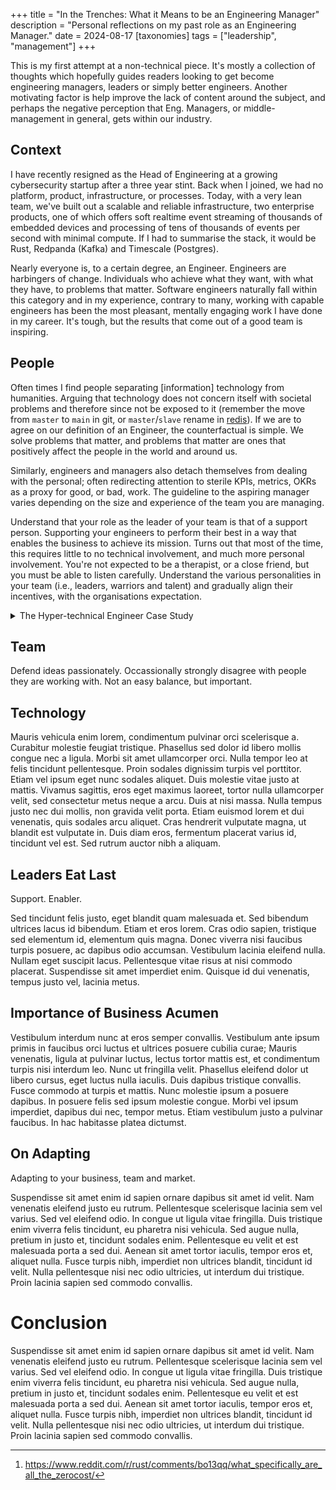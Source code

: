 +++
title = "In the Trenches: What it Means to be an Engineering Manager"
description = "Personal reflections on my past role as an Engineering Manager."
date = 2024-08-17
[taxonomies]
tags = ["leadership", "management"]
+++

This is my first attempt at a non-technical piece. It's mostly a collection of thoughts which hopefully guides readers looking to get become engineering managers, leaders or simply better engineers. Another motivating factor is help improve the lack of content around the subject, and perhaps the negative perception that Eng. Managers, or middle-management in general, gets within our industry.

## Context

I have recently resigned as the Head of Engineering at a growing cybersecurity startup after a three year stint. Back when I joined, we had no platform, product, infrastructure, or processes. Today, with a very lean team, we've built out a scalable and reliable infrastructure, two enterprise products, one of which offers soft realtime event streaming of thousands of embedded devices and processing of tens of thousands of events per second with minimal compute. If I had to summarise the stack, it would be Rust, Redpanda (Kafka) and Timescale (Postgres).

Nearly everyone is, to a certain degree, an Engineer. Engineers are harbingers of change. Individuals who achieve what they want, with what they have, to problems that matter. Software engineers naturally fall within this category and in my experience, contrary to many, working with capable engineers has been the most pleasant, mentally engaging work I have done in my career. It's tough, but the results that come out of a good team is inspiring.

## People

Often times I find people separating [information] technology from humanities. Arguing that technology does not concern itself with societal problems and therefore since not be exposed to it (remember the move from `master` to `main` in git, or `master`/`slave` rename in [redis](https://github.com/redis/redis/issues/5335)). If we are to agree on our definition of an Engineer, the counterfactual is simple. We solve problems that matter, and problems that matter are ones that positively affect the people in the world and around us.

Similarly, engineers and managers also detach themselves from dealing with the personal; often redirecting attention to sterile KPIs, metrics, OKRs as a proxy for good, or bad, work. The guideline to the aspiring manager varies depending on the size and experience of the team you are managing.

Understand that your role as the leader of your team is that of a support person. Supporting your engineers to perform their best in a way that enables the business to achieve its mission. Turns out that most of the time, this requires little to no technical involvement, and much more personal involvement. You're not expected to be a therapist, or a close friend, but you must be able to listen carefully. Understand the various personalities in your team (i.e., leaders, warriors and talent) and gradually align their incentives, with the organisations expectation.

<details>
  <summary>The Hyper-technical Engineer Case Study</summary>

>  The hyper-technical engineers (≈10x engineer). Often focusing solely on technical problems with little concern to the organisation's problems writ large. They are exceptionally capable and often times require to play give-and-take in order to progress. Their primary incentive is technical excellence, and as such will tend to over-work themselves in order to achieve a technical goal (e.g., large refactor). The first two mistakes would be to (a) allow such engineers to take on most or all of the work on a project and (b) not challenge the work that they want to focus on rigorously.
>
>  The first mistake is tackled by pushing ownership and autonomy to other engineers on the project that this engineer would want to tackle themselves (work stealing, if you will). At face value this will seem like slowing progress, but in fact it increases quality and resilience of both the team and the product; particularly from the inevitable burnout that would otherwise occur. Additionally it cultivates teamwork, and helps uplift other engineers who may feel like they're not up to the task.
>
>  The second mistake is overcome by guiding the engineer back and presenting to them the entire picture of the organisation and where their work falls in it. Once you have a macro view, you can present the case to them in a way that allows us to get to the ~right~ desired conclusion together. For example, should we implement a new event streaming pipeline that uses zero-cost abstractions[^1] between a source (e.g., redpanda) and sink (e.g., timescale), optimising the least-bottlenecked part of our system? Or should we implement the simple data exporter that allows our very first partner to integrate with our platform?
>
>  The first option is fun and exciting. We get to play with the Rust type system and watch as the streaming process shatters past benchmarks. It does not however, further progress the organisation in achieving its mission. The second option is more trivial, and mostly a matter of labour which significantly contributes to the organisation's mission and success. We may get to the natural conclusion that the second option is more important and stop there. The problem with this is that you'll gradually lose the motivation from this engineer which leads them to not recommend highly technical and creative solutions while being more likely to leave the team.
>
>  We have taken their desired outcome, and therefore should try give them what they really wanted. The data exporter may be more trivial, but you may also draw comparisons to the first option. You need to move events around from your system to another system without requiring mutating data in transit. This would likely benefit from the similar zero-cost abstractions mentioned in the first option. Giving this to the engineer sparks their curiosity again and results in even further improvements. The result is a data streaming exporter that has minimal latency and overhead which in the context of a security detection and response platform, is considered a key feature. Partners feel excited to work with such performant and well engineered solutions, the business is happy its strengthening the relationship with its partner and most importantly, the engineer contributed to a piece of work that is not only tecnically engaging, but truly valuable.
>
>  This is but one example, I mention the hyper-technical engineer as they are folks that often lead to managerial traps which take a while to manifest and are extremely difficult to correct. The same principles of understanding your engineers, what makes them tick, what their work output looks like (i.e., cyclical or linear) and how they are doing should be applied to all the engineers in the team.

</details>

## Team

Defend ideas passionately. Occassionally strongly disagree with people they are working with. Not an easy balance, but important.

## Technology

Mauris vehicula enim lorem, condimentum pulvinar orci scelerisque a. Curabitur molestie feugiat tristique. Phasellus sed dolor id libero mollis congue nec a ligula. Morbi sit amet ullamcorper orci. Nulla tempor leo at felis tincidunt pellentesque. Proin sodales dignissim turpis vel porttitor. Etiam vel ipsum eget nunc sodales aliquet. Duis molestie vitae justo at mattis. Vivamus sagittis, eros eget maximus laoreet, tortor nulla ullamcorper velit, sed consectetur metus neque a arcu. Duis at nisi massa. Nulla tempus justo nec dui mollis, non gravida velit porta. Etiam euismod lorem et dui venenatis, quis sodales arcu aliquet. Cras hendrerit vulputate magna, ut blandit est vulputate in. Duis diam eros, fermentum placerat varius id, tincidunt vel est. Sed rutrum auctor nibh a aliquam.

## Leaders Eat Last

Support. Enabler.

Sed tincidunt felis justo, eget blandit quam malesuada et. Sed bibendum ultrices lacus id bibendum. Etiam et eros lorem. Cras odio sapien, tristique sed elementum id, elementum quis magna. Donec viverra nisi faucibus turpis posuere, ac dapibus odio accumsan. Vestibulum lacinia eleifend nulla. Nullam eget suscipit lacus. Pellentesque vitae risus at nisi commodo placerat. Suspendisse sit amet imperdiet enim. Quisque id dui venenatis, tempus justo vel, lacinia metus.

## Importance of Business Acumen

Vestibulum interdum nunc at eros semper convallis. Vestibulum ante ipsum primis in faucibus orci luctus et ultrices posuere cubilia curae; Mauris venenatis, ligula at pulvinar luctus, lectus tortor mattis est, et condimentum turpis nisi interdum leo. Nunc ut fringilla velit. Phasellus eleifend dolor ut libero cursus, eget luctus nulla iaculis. Duis dapibus tristique convallis. Fusce commodo at turpis et mattis. Nunc molestie ipsum a posuere dapibus. In posuere felis sed ipsum molestie congue. Morbi vel ipsum imperdiet, dapibus dui nec, tempor metus. Etiam vestibulum justo a pulvinar faucibus. In hac habitasse platea dictumst.

## On Adapting

Adapting to your business, team and market.

Suspendisse sit amet enim id sapien ornare dapibus sit amet id velit. Nam venenatis eleifend justo eu rutrum. Pellentesque scelerisque lacinia sem vel varius. Sed vel eleifend odio. In congue ut ligula vitae fringilla. Duis tristique enim viverra felis tincidunt, eu pharetra nisi vehicula. Sed augue nulla, pretium in justo et, tincidunt sodales enim. Pellentesque eu velit et est malesuada porta a sed dui. Aenean sit amet tortor iaculis, tempor eros et, aliquet nulla. Fusce turpis nibh, imperdiet non ultrices blandit, tincidunt id velit. Nulla pellentesque nisi nec odio ultricies, ut interdum dui tristique. Proin lacinia sapien sed commodo convallis.

# Conclusion

Suspendisse sit amet enim id sapien ornare dapibus sit amet id velit. Nam venenatis eleifend justo eu rutrum. Pellentesque scelerisque lacinia sem vel varius. Sed vel eleifend odio. In congue ut ligula vitae fringilla. Duis tristique enim viverra felis tincidunt, eu pharetra nisi vehicula. Sed augue nulla, pretium in justo et, tincidunt sodales enim. Pellentesque eu velit et est malesuada porta a sed dui. Aenean sit amet tortor iaculis, tempor eros et, aliquet nulla. Fusce turpis nibh, imperdiet non ultrices blandit, tincidunt id velit. Nulla pellentesque nisi nec odio ultricies, ut interdum dui tristique. Proin lacinia sapien sed commodo convallis.

[^1]: https://www.reddit.com/r/rust/comments/bo13qq/what_specifically_are_all_the_zerocost/
